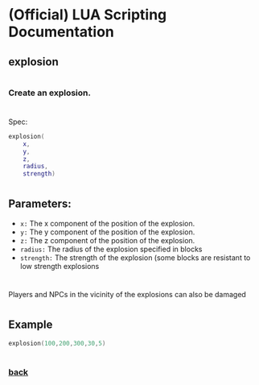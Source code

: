 
# (Official) LUA Scripting Documentation

## explosion
#
### Create an explosion.
#
Spec:
```lua
explosion(
	x,
	y,
	z,
	radius,
	strength)
```
#
## Parameters:
- `x:` The x component of the position of the explosion.
- `y:` The y component of the position of the explosion.
- `z:` The z component of the position of the explosion.
- `radius:` The radius of the explosion specified in blocks
- `strength:` The strength of the explosion (some blocks are resistant to low strength explosions
#  

Players and NPCs in the vicinity of the explosions can also be damaged
#
## Example
```lua
explosion(100,200,300,30,5)
```
#
### [back](../other)
